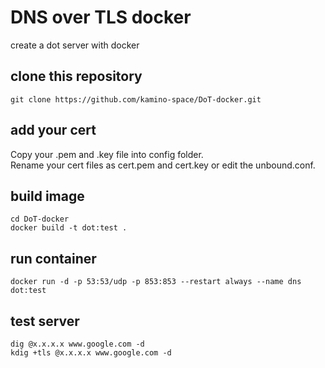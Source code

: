 # DNS over TLS docker
create a dot server with docker

## clone this repository
```
git clone https://github.com/kamino-space/DoT-docker.git
```

## add your cert
Copy your .pem and .key file into config folder.  
Rename your cert files as cert.pem and cert.key or edit the unbound.conf.

## build image
```
cd DoT-docker
docker build -t dot:test .
```

## run container
```
docker run -d -p 53:53/udp -p 853:853 --restart always --name dns dot:test 
```

## test server
```
dig @x.x.x.x www.google.com -d
kdig +tls @x.x.x.x www.google.com -d
```
